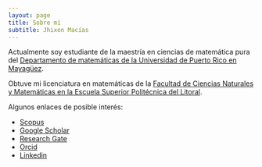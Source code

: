 ```yaml
---
layout: page
title: Sobre mí
subtitle: Jhixon Macías
---
```


Actualmente soy estudiante de la maestría en ciencias de matemática pura del [Departamento de matemáticas de la Universidad de Puerto Rico en Mayagüez](https://www.uprm.edu/math/). 

Obtuve mi licenciatura en matemáticas de la [Facultad de Ciencias Naturales y Matemáticas en la Escuela Superior Politécnica del Litoral](https://www.fcnm.espol.edu.ec/es).



Algunos enlaces de posible interés:

- [Scopus](https://www.scopus.com/authid/detail.uri?authorId=57224728340)
- [Google Scholar](https://scholar.google.es/citations?hl=es&user=1OG3b-8AAAAJ)
- [Research Gate](https://www.researchgate.net/profile/Jhixon-Macias)
- [Orcid](https://orcid.org/0000-0002-9353-5850)
- [Linkedin](https://www.linkedin.com/in/jhixon-macias-1a430a153)

